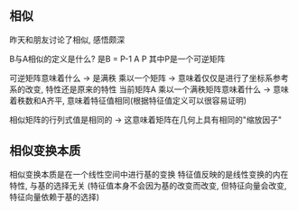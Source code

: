 ## 相似
昨天和朋友讨论了相似, 感悟颇深

B与A相似的定义是什么? 是B = P-1 A P
其中P是一个可逆矩阵

可逆矩阵意味着什么 -> 是满秩
乘以一个矩阵 -> 意味着仅仅是进行了坐标系参考系的改变, 特性还是原来的特性
当前矩阵A 乘以一个满秩矩阵意味着什么 -> 意味着秩数和A齐平, 意味着特征值相同(根据特征值定义可以很容易证明)

相似矩阵的行列式值是相同的 -> 这意味着矩阵在几何上具有相同的"缩放因子"


## 相似变换本质
相似变换本质是在一个线性空间中进行基的变换
特征值反映的是线性变换的内在特性, 与基的选择无关
(特征值本身不会因为基的改变而改变, 但特征向量会改变, 特征向量依赖于基的选择)